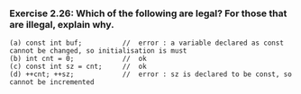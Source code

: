 ### Exercise 2.26: Which of the following are legal? For those that are illegal, explain why.
    (a) const int buf;          //  error : a variable declared as const cannot be changed, so initialisation is must
    (b) int cnt = 0;            //  ok
    (c) const int sz = cnt;     //  ok
    (d) ++cnt; ++sz;            //  error : sz is declared to be const, so cannot be incremented

